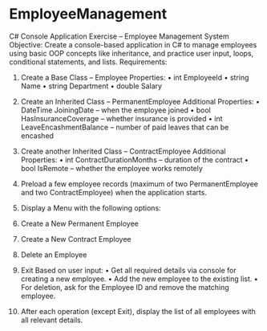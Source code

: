 # EmployeeManagement
C# Console Application Exercise – Employee Management System
Objective:
Create a console-based application in C# to manage employees using basic OOP concepts like inheritance, and practice user input, loops, conditional statements, and lists.
Requirements:
1.	Create a Base Class – Employee
Properties:
•	int EmployeeId
•	string Name
•	string Department
•	double Salary
2.	Create an Inherited Class – PermanentEmployee
Additional Properties:
•	DateTime JoiningDate – when the employee joined
•	bool HasInsuranceCoverage – whether insurance is provided
•	int LeaveEncashmentBalance – number of paid leaves that can be encashed
3.	Create another Inherited Class – ContractEmployee
Additional Properties:
•	int ContractDurationMonths – duration of the contract
•	bool IsRemote – whether the employee works remotely
4.	Preload a few employee records (maximum of two PermanentEmployee and two ContractEmployee) when the application starts.

5.	Display a Menu with the following options:
1. Create a New Permanent Employee
2. Create a New Contract Employee
3. Delete an Employee
4. Exit
Based on user input:
•	Get all required details via console for creating a new employee.
•	Add the new employee to the existing list. 
•	For deletion, ask for the Employee ID and remove the matching employee.
6.	After each operation (except Exit), display the list of all employees with all relevant details.


